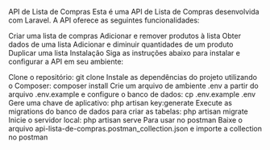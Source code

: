API de Lista de Compras
Esta é uma API de Lista de Compras desenvolvida com Laravel. A API oferece as seguintes funcionalidades:

Criar uma lista de compras
Adicionar e remover produtos à lista
Obter dados de uma lista
Adicionar e diminuir quantidades de um produto
Duplicar uma lista
Instalação
Siga as instruções abaixo para instalar e configurar a API em seu ambiente:

Clone o repositório:
git clone
Instale as dependências do projeto utilizando o Composer:
composer install
Crie um arquivo de ambiente .env a partir do arquivo .env.example e configure o banco de dados:
cp .env.example .env
Gere uma chave de aplicativo:
php artisan key:generate
Execute as migrations do banco de dados para criar as tabelas:
php artisan migrate
Inicie o servidor local:
php artisan serve
Para usar no postman
Baixe o arquivo api-lista-de-compras.postman_collection.json e importe a collection no postman
